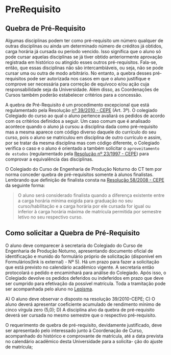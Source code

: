 # PreRequisito

## Quebra de Pré-Requisito

Algumas disciplinas podem ter como pré-requisito um número qualquer de outras disciplinas ou ainda um determinado número de créditos já obtidos, carga horária já cursada ou período vencido. Isso significa que o aluno só pode cursar aquelas disciplinas se já tiver obtido anteriormente aprovação registrada em histórico ou atingido esses outros pré-requisitos. Fala-se, então, que essas disciplinas não são intercambiáveis, ou seja, não se pode cursar uma ou outra de modo arbitrário. No entanto, a quebra desses pré-requisitos pode ser autorizada nos casos em que o aluno justifique e comprove ser necessária para correção de equívoco e/ou ação cuja responsabilidade seja da Universidade. Além disso, as Coordenações de Cursos também poderão estabelecer critérios para a concessão.

A quebra de Pré-Requisito é um procedimento excepcional que está regulamentado pela Resolução [nº 39/2010 - CEPE](http://www.daocs.ufes.br/sites/daocs.ufes.br/files/field/anexo/resolucao_no_39.2010.pdf) (Art. 3º). O colegiado Colegiado do curso ao qual o aluno pertence avaliará os pedidos de acordo com os critérios definidos a seguir. Um caso comum que é analisado acontece quando o aluno já cursou a disciplina dada como pré-requisito mas a mesma aparece com código diverso daquele do currículo do seu curso, pois o aluno se matriculou em disciplina de outro currículo e assim, por se tratar da mesma disciplina mas com código diferente, o Colegiado verifica o caso e o aluno é orientado a também solicitar o `aproveitamento de estudos` (regulamentado pela [Resolução nº 23/1997 - CEPE](http://www.daocs.ufes.br/resolu%C3%A7%C3%A3o-n%C2%BA-231997-cepe)) para comprovar a equivalência das disciplinas.

O Colegiado do Curso de Engenharia de Produção Noturno do CT tem por norma conceder quebra de pré-requisitos somente à alunos finalistas. Lembrando que definição de finalista consta na [Resolução 58/2008 - CEPE](https://aluno.ufes.br/Documentos/resolucao_058_2008.pdf) da seguinte forma:

> O aluno será considerado finalista quando a diferença existente entre a carga horária mínima exigida para graduação no seu curso/habilitação e a carga horária por ele cursada for igual ou inferior à carga horária máxima de matrícula permitida por semestre letivo no seu respectivo curso.

## Como solicitar a Quebra de Pré-Requisito

O aluno deve comparecer à secretaria do Colegiado do Curso de Engenharia de Produção Noturno, apresentando documento oficial de identificação e munido do formulário próprio de solicitação (disponível em Formulários(link is external) - Nº 5). Há um prazo para fazer a solicitação que está previsto no calendário acadêmico vigente. A secretaria então protocolará o pedido e encaminhará para análise do Colegiado. Após isso, o Colegiado devolve os pedidos deferidos ou indeferidos em prazo que deve ser cumprido para efetivação da possível matrícula. Toda a tramitação pode ser acompanhada pelo aluno no [Lepisma](https://protocolo.ufes.br/#/busca).

A) O aluno deve observar o disposto na resolução 39/2010-CEPE;
C) O aluno deverá apresentar coeficiente acumulado de rendimento mínimo de cinco vírgula zero (5,0);
D) A disciplina alvo da quebra de pré-requisito deverá ser cursada no mesmo semestre que o respectivo pré-requisito.


O requerimento de quebra de pré-requisito, devidamente justificado, deve ser apresentado
pelo interessado junto à Coordenação de Curso, acompanhado do histórico e comprovante
de matrícula, até a data prevista no calendário acadêmico desta Universidade para a solicita-
ção do ajuste de matrícula;
